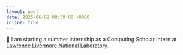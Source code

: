```yaml
---
layout: post
date: 2025-06-02 08:59:00 +0000
inline: true
---
```


🤩 I am starting a summer internship as a Computing Scholar Intern at [Lawrence Livermore National Laboratory](https://www.llnl.gov).